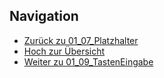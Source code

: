 
## Navigation


* [Zurück zu 01_07_Platzhalter](../01_07_Platzhalter/index.html)  
* [Hoch zur Übersicht](../index.html)  
* [Weiter zu 01_09_TastenEingabe](../01_09_TastenEingabe/index.html)

